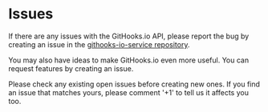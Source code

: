 # Issues
If there are any issues with the GitHooks.io API, please report the bug by creating an issue in the [githooks-io-service repository](https://github.com/GitHooksIO/githooks-io-service/issues).

You may also have ideas to make GitHooks.io even more useful. You can request features by creating an issue.

Please check any existing open issues before creating new ones. If you find an issue that matches yours, please comment '+1' to tell us it affects you too.
